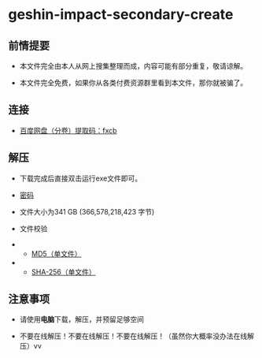# geshin-impact-secondary-create

## 前情提要

* 本文件完全由本人从网上搜集整理而成，内容可能有部分重复，敬请谅解。

* 本文件完全免费，如果你从各类付费资源群里看到本文件，那你就被骗了。

## 连接

* [百度网盘（分卷）提取码：fxcb](https://pan.baidu.com/s/1rQ4GRTlBIwnBy8ukiMYjnA)

## 解压

* 下载完成后直接双击运行exe文件即可。

*  [密码](6gbwp6NmEEw&ZD%cW$#pj6BzruV5GnH$) 

* 文件大小为341 GB (366,578,218,423 字节)

* 文件校验

* * [MD5（单文件）](2B137B96D5F6B1A652E6638390F71B73)

* * [SHA-256（单文件）](b6a33208caa31c45c73848b0ebd41c481d6c7b697d8d439c29ef420f1cf216ec)

## 注意事项
 
* 请使用**电脑**下载，解压，并预留足够空间

* 不要在线解压！不要在线解压！不要在线解压！（虽然你大概率没办法在线解压）vv
